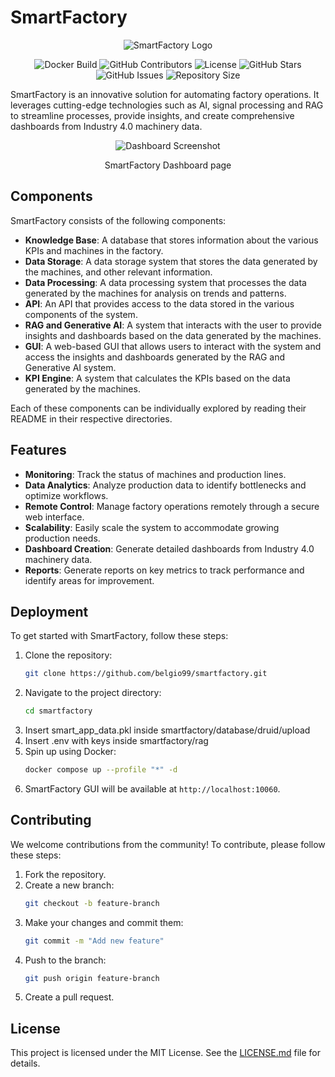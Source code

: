 # SmartFactory
<p align="center">
   <img src="gui-panel/src/components/Sidebar/icons/logo.svg" alt="SmartFactory Logo">
</p>
<p align="center">
   <img src="https://github.com/belgio99/smartfactory/actions/workflows/build_push_main_ghcr.yml/badge.svg" alt="Docker Build">
   <img src="https://img.shields.io/github/contributors/belgio99/smartfactory" alt="GitHub Contributors">
   <img src="https://img.shields.io/github/license/belgio99/smartfactory" alt="License">
   <img src="https://img.shields.io/github/stars/belgio99/smartfactory" alt="GitHub Stars">
   <img src="https://img.shields.io/github/issues/belgio99/smartfactory" alt="GitHub Issues">

   <img src="https://img.shields.io/github/repo-size/belgio99/smartfactory" alt="Repository Size">
</p>



SmartFactory is an innovative solution for automating factory operations. It leverages cutting-edge technologies such as AI, signal processing and RAG to streamline processes, provide insights, and create comprehensive dashboards from Industry 4.0 machinery data.

<p align="center">
   <img src="docs/assets/dashboard.png" alt="Dashboard Screenshot">
</p>
<p align="center">
   SmartFactory Dashboard page
</p>

## Components

SmartFactory consists of the following components:

- **Knowledge Base**: A database that stores information about the various KPIs and machines in the factory.
- **Data Storage**: A data storage system that stores the data generated by the machines, and other relevant information.
- **Data Processing**: A data processing system that processes the data generated by the machines for analysis on trends and patterns.
- **API**: An API that provides access to the data stored in the various components of the system.
- **RAG and Generative AI**: A system that interacts with the user to provide insights and dashboards based on the data generated by the machines.
- **GUI**: A web-based GUI that allows users to interact with the system and access the insights and dashboards generated by the RAG and Generative AI system.
- **KPI Engine**: A system that calculates the KPIs based on the data generated by the machines.

Each of these components can be individually explored by reading their README in their respective directories.

## Features

- **Monitoring**: Track the status of machines and production lines.
- **Data Analytics**: Analyze production data to identify bottlenecks and optimize workflows.
- **Remote Control**: Manage factory operations remotely through a secure web interface.
- **Scalability**: Easily scale the system to accommodate growing production needs.
- **Dashboard Creation**: Generate detailed dashboards from Industry 4.0 machinery data.
- **Reports**: Generate reports on key metrics to track performance and identify areas for improvement.

## Deployment

To get started with SmartFactory, follow these steps:

1. Clone the repository:
   ```bash
   git clone https://github.com/belgio99/smartfactory.git
   ```
2. Navigate to the project directory:
   ```bash
   cd smartfactory
   ```
3. Insert smart_app_data.pkl inside smartfactory/database/druid/upload
4. Insert .env with keys inside smartfactory/rag
5. Spin up using Docker:
   ```bash
   docker compose up --profile "*" -d
   ```
6. SmartFactory GUI will be available at `http://localhost:10060`.

## Contributing

We welcome contributions from the community! To contribute, please follow these steps:

1. Fork the repository.
2. Create a new branch:
   ```bash
   git checkout -b feature-branch
   ```
3. Make your changes and commit them:
   ```bash
   git commit -m "Add new feature"
   ```
4. Push to the branch:
   ```bash
   git push origin feature-branch
   ```
5. Create a pull request.

## License

This project is licensed under the MIT License. See the [LICENSE.md](LICENSE.md) file for details.